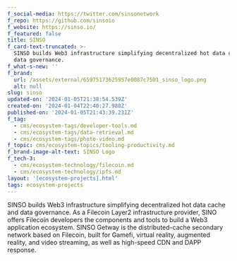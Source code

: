 ```yaml
---
f_social-media: https://twitter.com/sinsonetwork
f_repo: https://github.com/sinsoio
f_website: https://sinso.io/
f_featured: false
title: SINSO
f_card-text-truncated: >-
  SINSO builds Web3 infrastructure simplifying decentralized hot data cache and
  data governance.
f_what-s-new: ''
f_brand:
  url: /assets/external/65975173625957e0087c7501_sinso_logo.png
  alt: null
slug: sinso
updated-on: '2024-01-05T21:38:54.539Z'
created-on: '2024-01-04T22:40:27.988Z'
published-on: '2024-01-05T21:43:39.231Z'
f_tag:
  - cms/ecosystem-tags/developer-tools.md
  - cms/ecosystem-tags/data-retrieval.md
  - cms/ecosystem-tags/photo-video.md
f_topic: cms/ecosystem-topics/tooling-productivity.md
f_brand-image-alt-text: SINSO Logo
f_tech-3:
  - cms/ecosystem-technology/filecoin.md
  - cms/ecosystem-technology/ipfs.md
layout: '[ecosystem-projects].html'
tags: ecosystem-projects
---
```


SINSO builds Web3 infrastructure simplifying decentralized hot data cache and data governance. As a Filecoin Layer2 infrastructure provider, SINO offers Filecoin developers the components and tools to build a Web3 application ecosystem. SINSO Getway is the distributed-cache secondary network based on Filecoin, built for Gamefi, virtual reality, augmented reality, and video streaming, as well as high-speed CDN and DAPP response.
